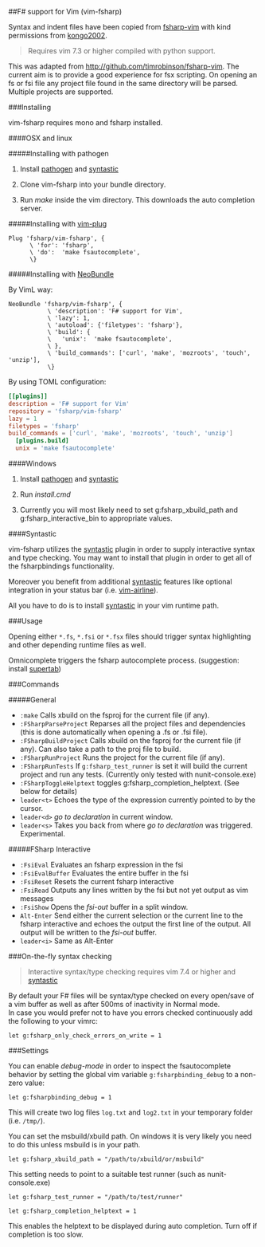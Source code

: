 ##F# support for Vim (vim-fsharp)

Syntax and indent files have been copied from [fsharp-vim](http://github.com/kongo2002/fsharp-vim) with kind permissions from [kongo2002](https://github.com/kongo2002).

> Requires vim 7.3 or higher compiled with python support.

This was adapted from http://github.com/timrobinson/fsharp-vim. The current aim is to provide a good experience for fsx scripting. On opening an fs or fsi file any project file found in the same directory will be parsed. Multiple projects are supported.

###Installing

vim-fsharp requires mono and fsharp installed. 

####OSX and linux

#####Installing with pathogen

1. Install [pathogen][pathogen] and [syntastic][syntastic]

2. Clone vim-fsharp into your bundle directory.

2. Run *make* inside the vim directory. This downloads the auto completion server.

#####Installing with [vim-plug][vim-plug]

~~~.vim
Plug 'fsharp/vim-fsharp', {
      \ 'for': 'fsharp',
      \ 'do':  'make fsautocomplete',
      \}
~~~

#####Installing with [NeoBundle][NeoBundle]

By VimL way:
~~~.vim
NeoBundle 'fsharp/vim-fsharp', {
           \ 'description': 'F# support for Vim',
           \ 'lazy': 1,
           \ 'autoload': {'filetypes': 'fsharp'},
           \ 'build': {
           \   'unix':  'make fsautocomplete',
           \ },
           \ 'build_commands': ['curl', 'make', 'mozroots', 'touch', 'unzip'],
           \}
~~~

By using TOML configuration:
~~~.toml
[[plugins]]
description = 'F# support for Vim'
repository = 'fsharp/vim-fsharp'
lazy = 1
filetypes = 'fsharp'
build_commands = ['curl', 'make', 'mozroots', 'touch', 'unzip']
  [plugins.build]
  unix = 'make fsautocomplete'
~~~

####Windows

1. Install [pathogen][pathogen] and [syntastic][syntastic]

2. Run _install.cmd_

3. Currently you will most likely need to set g:fsharp_xbuild_path and g:fsharp_interactive_bin to appropriate values. 

####Syntastic

vim-fsharp utilizes the [syntastic][syntastic] plugin in order to
supply interactive syntax and type checking. You may want to install that plugin
in order to get all of the fsharpbindings functionality.

Moreover you benefit from additional [syntastic][syntastic] features like
optional integration in your status bar (i.e. [vim-airline][airline]).

All you have to do is to install [syntastic][syntastic] in your vim runtime path.

###Usage

Opening either `*.fs`, `*.fsi` or `*.fsx` files should trigger syntax highlighting and other depending runtime files as well.

Omnicomplete triggers the fsharp autocomplete process. (suggestion: install [supertab](https://github.com/ervandew/supertab))

###Commands

#####General
* `:make` Calls xbuild on the fsproj for the current file (if any).
* `:FSharpParseProject` Reparses all the project files and dependencies (this is done automatically when opening a .fs or .fsi file).
* `:FSharpBuildProject` Calls xbuild on the fsproj for the current file (if any). Can also take a path to the proj file to build.
* `:FSharpRunProject` Runs the project for the current file (if any). 
* `:FSharpRunTests` If `g:fsharp_test_runner` is set it will build the current project and run any tests. (Currently only tested with nunit-console.exe)
* `:FSharpToggleHelptext` toggles g:fsharp_completion_helptext. (See below for details) 
* `leader<t>` Echoes the type of the expression currently pointed to by the cursor.
* `leader<d>` _go to declaration_ in current window. 
* `leader<s>` Takes you back from where _go to declaration_ was triggered. Experimental.

#####FSharp Interactive
* `:FsiEval` Evaluates an fsharp expression in the fsi 
* `:FsiEvalBuffer` Evaluates the entire buffer in the fsi 
* `:FsiReset` Resets the current fsharp interactive
* `:FsiRead` Outputs any lines written by the fsi but not yet output as vim messages 
* `:FsiShow` Opens the _fsi-out_ buffer in a split window. 
* `Alt-Enter` Send either the current selection or the current line to the fsharp interactive and echoes the output the first line of the output. All output will be written to the _fsi-out_ buffer.
* `leader<i>` Same as Alt-Enter

###On-the-fly syntax checking

> Interactive syntax/type checking requires vim 7.4 or higher and [syntastic][syntastic]

By default your F# files will be syntax/type checked on every open/save of a vim buffer as well as after 500ms of inactivity in Normal mode.  
In case you would prefer not to have you errors checked continuously add the following to your vimrc:

~~~.vim
let g:fsharp_only_check_errors_on_write = 1
~~~

###Settings

You can enable *debug-mode* in order to inspect the fsautocomplete behavior by
setting the global vim variable `g:fsharpbinding_debug` to a non-zero value:

~~~.vim
let g:fsharpbinding_debug = 1
~~~

This will create two log files `log.txt` and `log2.txt` in your temporary folder
(i.e. `/tmp/`).

You can set the msbuild/xbuild path. On windows it is very likely you need to do this unless msbuild is in your path.

~~~.vim
let g:fsharp_xbuild_path = "/path/to/xbuild/or/msbuild"
~~~

This setting needs to point to a suitable test runner (such as nunit-console.exe)

~~~.vim
let g:fsharp_test_runner = "/path/to/test/runner"
~~~

~~~.vim
let g:fsharp_completion_helptext = 1
~~~

This enables the helptext to be displayed during auto completion. Turn off if completion is too slow.

[syntastic]: https://github.com/scrooloose/syntastic
[airline]: https://github.com/bling/vim-airline
[pathogen]: https://github.com/tpope/vim-pathogen
[vim-plug]: https://github.com/junegunn/vim-plug
[NeoBundle]: https://github.com/Shougo/neobundle.vim
